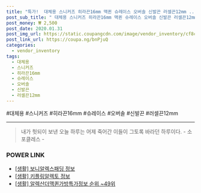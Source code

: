 ```yaml
--- 
title: "특가!  대체용 스니커즈 히라끈16mm 맥퀸 슈레이스 오버솔 신발끈 러셀끈12mm ..." 
post_sub_title: " 대체용 스니커즈 히라끈16mm 맥퀸 슈레이스 오버솔 신발끈 러셀끈12mm 알렉산더 운동화끈" 
post_money: ₩ 2,500 
post_date: 2020.01.31 
post_img_url: https://static.coupangcdn.com/image/vendor_inventory/cf8c/c7400a9e8f639c7b9b3806d187da234db31ac3691f3775951981a9d58bcb.jpg 
post_link_url: https://coupa.ng/bnPjuQ 
categories: 
  - vendor_inventory 
tags: 
  - 대체용 
  - 스니커즈 
  - 히라끈16mm 
  - 슈레이스 
  - 오버솔 
  - 신발끈 
  - 러셀끈12mm 
--- 
```

  #대체용 #스니커즈 #히라끈16mm #슈레이스 #오버솔 #신발끈 #러셀끈12mm 
<hr> 

> 내가 헛되이 보낸 오늘 하루는 어제 죽어간 이들이 그토록 바라던 하루이다. - 소포클레스 - 


### POWER LINK

* <a href="https://blog.naver.com/fasyy4321/221762273324" target="_blank"> [생활] 보니알렉스패딩 정보 </a>
* <a href="https://blog.naver.com/sakai111/221765767606" target="_blank"> [생활] 키플링알렉토 정보 </a>
* <a href="https://blog.naver.com/fasyy4321/221772061242" target="_blank"> [생활] 알렉산더맥퀸가방특가정보 순위 ~49위</a>

